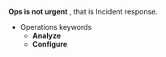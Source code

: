 **Ops is not urgent** , that is Incident response.
- Operations keywords 
	- **Analyze**
	- **Configure**